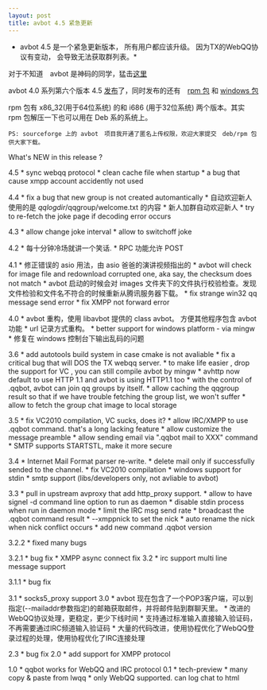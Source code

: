 ```yaml
---
layout: post
title: avbot 4.5 紧急更新
---
```


* avbot 4.5 是一个紧急更新版本， 所有用户都应该升级。 因为TX的WebQQ协议有变动， 会导致无法获取群列表。*

对于不知道　avbot 是神码的同学，猛击[这里](http://qqbot.avplayer.org)

avbot 4.0 系列第六个版本 4.5  [发布](http://sourceforge.net/projects/avbot/files/sources/avbot-4.5.tar.bz2/download)了，同时发布的还有　[rpm 包](https://sourceforge.net/projects/avbot/files/rpm/) 和 [windows 包](https://sourceforge.net/projects/avbot/files/win32/)

rpm 包有 x86_32\(用于64位系统\) 的和 i686 \(用于32位系统\) 两个版本。其实 rpm 包解压一下也可以用在 Deb 系的系统上。

    PS: sourceforge 上的 avbot　项目我开通了匿名上传权限，欢迎大家提交　deb/rpm 包供大家下载。

What's NEW in this release ?

4.5
        * sync webqq protocol
        * clean cache file when startup
        * a bug that cause xmpp account accidently not used

4.4
	* fix a bug that new group is not created automantically
	* 自动欢迎新人使用的是 $qqlogdir/$qqgroup/welcome.txt 的内容
	* 新人加群自动欢迎新人
	* try to re-fetch the joke page if decoding error occurs

4.3
	* allow change joke interval
	* allow to switchoff joke

4.2
	* 每十分钟冷场就讲一个笑话.
	* RPC 功能允许 POST

4.1
	* 修正错误的 asio 用法，由 asio 爸爸的演讲视频指出的
	* avbot will check for image file and redownload corrupted one, aka say, the checksum does not match
	* avbot 启动的时候会对 images 文件夹下的文件执行校验检查。发现文件检验和文件名不符合的时候重新从腾讯服务器下载。
	* fix strange win32 qq message send error
	* fix XMPP not forward error

4.0
	* avbot 重构，使用 libavbot 提供的 class avbot。 方便其他程序包含 avbot 功能
	* url 记录方式重构。
	* better support for windows platform - via mingw
	* 修复在 windows 控制台下输出乱码的问题

3.6
	* add autotools build system in case cmake is not avaliable
	* fix a critical bug that will DOS the TX webqq server.
	* to make life easier , drop the support for VC , you can still compile avbot by mingw
	* avhttp now default to use HTTP 1.1 and avbot is using HTTP1.1 too
	* with the control of .qqbot, avbot can join qq groups by itself.
	* allow caching the qqgroup result so that if we have trouble fetching the group list, we won't suffer
	* allow to fetch the group chat image to local storage

3.5
	* fix VC2010 compilation, VC sucks, does it?
	* allow IRC/XMPP to use .qqbot command. that's a long lacking feature
	* allow customize the message preamble
	* allow sending email via ".qqbot mail to  XXX" command
	* SMTP supports STARTSTL, make it more secure

3.4
	* Internet Mail Format parser re-write.
	* delete mail only if successfully sended to the channel.
	* fix VC2010 compilation
	* windows support for stdin
	* smtp support (libs/developers only, not avliable to avbot)

3.3
	* pull in upstream avproxy that add http_proxy support.
	* allow to have signel  -d command line option to run as daemon
	* disable stdin process when run in daemon mode
	* limit the IRC msg send rate
	* broadcast the .qqbot command result
	* --xmppnick to set the nick
	* auto rename the nick when nick conflict occurs
	* add new command .qqbot version

3.2.2
	* fixed many bugs

3.2.1
	* bug fix
	* XMPP async connect fix
3.2
	* irc support multi line message support

3.1.1
	* bug fix

3.1
	* socks5_proxy support
3.0
	* avbot 现在包含了一个POP3客户端，可以到指定(--mailaddr参数指定)的邮箱获取邮件，并将邮件贴到群聊天里。
	* 改进的WebQQ协议处理，更稳定，更少下线时间
	* 支持通过标准输入直接输入验证码，不再需要通过IRC频道输入验证码
	* 大量的代码改进，使用协程优化了WebQQ登录过程的处理，使用协程优化了IRC连接处理

2.3
	* bug fix
2.0
	* add support for XMPP protocol

1.0
	* qqbot works for WebQQ and IRC protocol
0.1
	* tech-preview
	* many copy & paste from lwqq
	* only WebQQ supported. can log chat to html